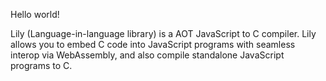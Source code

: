 Hello world!

Lily (Language-in-language library) is a AOT JavaScript to C compiler. Lily allows you to embed C code into JavaScript programs with seamless interop via WebAssembly, and also compile standalone JavaScript programs to C.
